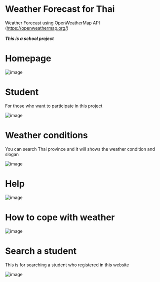 # Weather Forecast for Thai

Weather Forecast using OpenWeatherMap API (https://openweathermap.org/) <br><br>
***This is a school project***

# Homepage

![image](../main/src/assets/readme-img/homepage.PNG)

# Student

For those who want to participate in this project

![image](../main/src/assets/readme-img/student.PNG)

# Weather conditions

You can search Thai province and it will shows the weather condition and slogan

![image](../main/src/assets/readme-img/search.PNG)

# Help

![image](../main/src/assets/readme-img/help.PNG)

# How to cope with weather

![image](../main/src/assets/readme-img/howto.PNG)

# Search a student

This is for searching a student who registered in this website

![image](../main/src/assets/readme-img/searchstudent.png)
